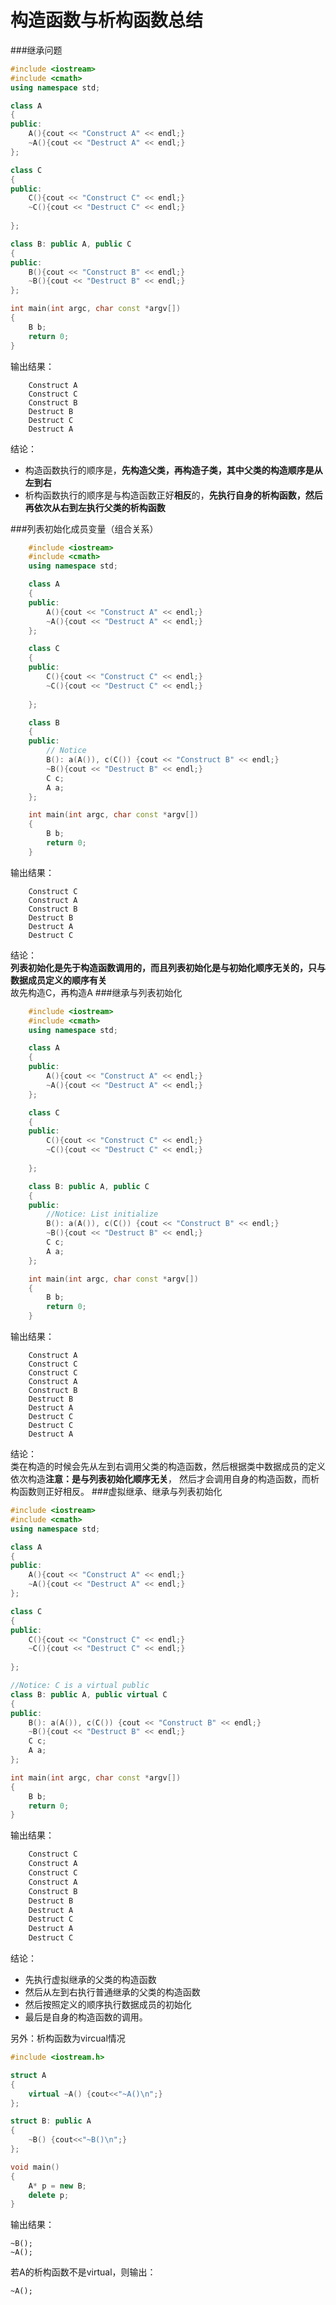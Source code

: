构造函数与析构函数总结
====
###继承问题
```cpp
#include <iostream>
#include <cmath>
using namespace std;

class A
{
public:
	A(){cout << "Construct A" << endl;}
	~A(){cout << "Destruct A" << endl;}
};

class C
{
public:
	C(){cout << "Construct C" << endl;}
	~C(){cout << "Destruct C" << endl;}
	
};

class B: public A, public C
{
public:
	B(){cout << "Construct B" << endl;}
	~B(){cout << "Destruct B" << endl;}
};

int main(int argc, char const *argv[])
{
	B b;
	return 0;
}
```
输出结果：  
```
	Construct A
	Construct C
	Construct B
	Destruct B
	Destruct C
	Destruct A
```

结论：
* 构造函数执行的顺序是，**先构造父类，再构造子类，其中父类的构造顺序是从左到右**
* 析构函数执行的顺序是与构造函数正好**相反**的，**先执行自身的析构函数，然后再依次从右到左执行父类的析构函数**

###列表初始化成员变量（组合关系）
```cpp
	#include <iostream>
	#include <cmath>
	using namespace std;

	class A
	{
	public:
		A(){cout << "Construct A" << endl;}
		~A(){cout << "Destruct A" << endl;}
	};

	class C
	{
	public:
		C(){cout << "Construct C" << endl;}
		~C(){cout << "Destruct C" << endl;}
		
	};

	class B
	{
	public:
		// Notice
		B(): a(A()), c(C()) {cout << "Construct B" << endl;}
		~B(){cout << "Destruct B" << endl;}
		C c;
		A a;
	};

	int main(int argc, char const *argv[])
	{
		B b;
		return 0;
	}
```
输出结果：
```
	Construct C
	Construct A
	Construct B
	Destruct B
	Destruct A
	Destruct C
```
结论：    
**列表初始化是先于构造函数调用的，而且列表初始化是与初始化顺序无关的，只与数据成员定义的顺序有关**    
故先构造C，再构造A
###继承与列表初始化
```cpp
	#include <iostream>
	#include <cmath>
	using namespace std;

	class A
	{
	public:
		A(){cout << "Construct A" << endl;}
		~A(){cout << "Destruct A" << endl;}
	};

	class C
	{
	public:
		C(){cout << "Construct C" << endl;}
		~C(){cout << "Destruct C" << endl;}
		
	};

	class B: public A, public C
	{
	public:
		//Notice: List initialize
		B(): a(A()), c(C()) {cout << "Construct B" << endl;}
		~B(){cout << "Destruct B" << endl;}
		C c;
		A a;
	};

	int main(int argc, char const *argv[])
	{
		B b;
		return 0;
	}
```
输出结果：   
```
	Construct A
	Construct C
	Construct C
	Construct A
	Construct B
	Destruct B
	Destruct A
	Destruct C
	Destruct C
	Destruct A
```
结论：   
类在构造的时候会先从左到右调用父类的构造函数，然后根据类中数据成员的定义依次构造**注意：是与列表初始化顺序无关**，
然后才会调用自身的构造函数，而析构函数则正好相反。
###虚拟继承、继承与列表初始化
```cpp
#include <iostream>
#include <cmath>
using namespace std;

class A
{
public:
	A(){cout << "Construct A" << endl;}
	~A(){cout << "Destruct A" << endl;}
};

class C
{
public:
	C(){cout << "Construct C" << endl;}
	~C(){cout << "Destruct C" << endl;}
	
};

//Notice: C is a virtual public
class B: public A, public virtual C
{
public:
	B(): a(A()), c(C()) {cout << "Construct B" << endl;}
	~B(){cout << "Destruct B" << endl;}
	C c;
	A a;
};

int main(int argc, char const *argv[])
{
	B b;
	return 0;
}
```
输出结果：
```cpp
	Construct C
	Construct A
	Construct C
	Construct A
	Construct B
	Destruct B
	Destruct A
	Destruct C
	Destruct A
	Destruct C
```
结论：
* 先执行虚拟继承的父类的构造函数
* 然后从左到右执行普通继承的父类的构造函数
* 然后按照定义的顺序执行数据成员的初始化
* 最后是自身的构造函数的调用。


另外：析构函数为vircual情况
```cpp
#include <iostream.h>

struct A
{
    virtual ~A() {cout<<"~A()\n";}
};

struct B: public A
{
    ~B() {cout<<"~B()\n";}
};

void main()
{
    A* p = new B;
    delete p;
}

```
输出结果：
```
~B();
~A();
```
若A的析构函数不是virtual，则输出：
```
~A();
```